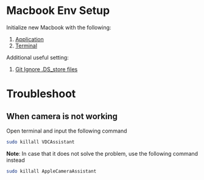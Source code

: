 # Macbook Env Setup

Initialize new Macbook with the following:

1. [Application](application.md)
2. [Terminal](terminal.md)

Additional useful setting:
1. [Git Ignore .DS_store files](git_ignore_.DS_store.md)

# Troubleshoot

## When camera is not working

Open terminal and input the following command

```bash
sudo killall VDCAssistant
```

**Note**: In case that it does not solve the problem, use the following command instead

```bash
sudo killall AppleCameraAssistant
```
